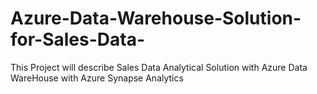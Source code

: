 # Azure-Data-Warehouse-Solution-for-Sales-Data-
This Project will describe Sales Data Analytical Solution with Azure Data WareHouse with Azure Synapse Analytics
